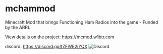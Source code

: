# mchammod
Minecraft Mod that brings Functioning Ham Radios into the game - Funded by the ARRL

View details on the project: https://mcmod.w1btr.com

discord: https://discord.gg/tZFWE2jYQX
![Discord](https://img.shields.io/discord/1057353058792788029)

